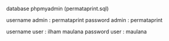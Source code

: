 database phpmyadmin (permataprint.sql)

username admin : permataprint
password admin : permataprint

username user : ilham maulana
password user : maulana

